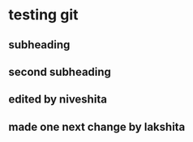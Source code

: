 # testing git

## subheading

## second subheading

## edited by niveshita

## made one next change by lakshita
